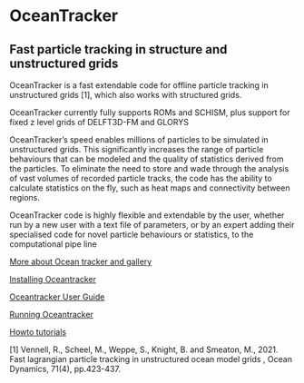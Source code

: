 # OceanTracker

## Fast particle tracking in structure and unstructured grids

OceanTracker is a fast extendable code for offline particle tracking in unstructured grids [1], which also works with structured grids.

OceanTracker currently fully supports ROMs and SCHISM, 
plus support for fixed z level grids of DELFT3D-FM and GLORYS

OceanTracker’s speed enables millions of particles to be simulated in unstructured grids. This significantly increases the range of particle behaviours that can be modeled and the quality of statistics derived from the particles. To eliminate the need to store and wade through the analysis of vast volumes of recorded particle tracks, the code has the ability to calculate statistics on the fly, such as heat maps and connectivity between regions.

OceanTracker code is highly flexible and extendable by the user, whether run by a new user with a text file of parameters, or by an expert adding their specialised code for novel particle behaviours or statistics, to the computational pipe line


[More about Ocean tracker and gallery](https://oceantracker.github.io/oceantracker/)

[Installing Oceantracker](https://oceantracker.github.io/oceantracker/_build/html/info/installing.html)

[Oceantracker User Guide](https://oceantracker.github.io/oceantracker/_build/html/info/users_guide.html)
  
[Running Oceantracker ](https://oceantracker.github.io/oceantracker/_build/html/info/running_ocean_tracker.html)

[Howto tutorials](https://oceantracker.github.io/oceantracker/_build/html/info/how_to.html)

  
[1] Vennell, R., Scheel, M., Weppe, S., Knight, B. and Smeaton, M., 2021. Fast lagrangian particle tracking in unstructured ocean model grids , Ocean Dynamics, 71(4), pp.423-437.